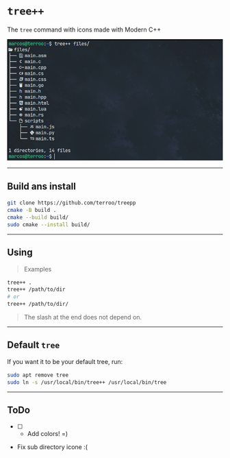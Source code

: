 # `tree++`
The `tree` command with icons made with Modern C++

![tree++](./tree++.png) 

---

## Build ans install
```bash
git clone https://github.com/terroo/treepp
cmake -B build .
cmake --build build/
sudo cmake --install build/
```

---

## Using
> Examples
```bash
tree++ .
tree++ /path/to/dir
# or
tree++ /path/to/dir/
```
> The slash at the end does not depend on.

---

## Default `tree`
If you want it to be your default tree, run:

```bash
sudo apt remove tree
sudo ln -s /usr/local/bin/tree++ /usr/local/bin/tree
```

---

## ToDo
- [ ] - Add colors! =)
- Fix sub directory icone :(
